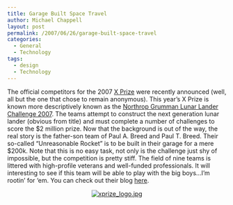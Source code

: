 ```yaml
---
title: Garage Built Space Travel
author: Michael Chappell
layout: post
permalink: /2007/06/26/garage-built-space-travel
categories:
  - General
  - Technology
tags:
  - design
  - Technology
---
```

[][1]

[][1]

[][1]

[ ][1]

[ ][1]

The official competitors for the 2007 [X Prize][2] were recently announced (well, all but the one that chose to[][1] remain anonymous). This year&#8217;s X Prize is known more descriptively known as the [Northrop Grumman Lunar Lander Challenge 2007][3]. The teams attempt to construct the next generation lunar lander (obvious from title) and must complete a number of challenges to score the $2 million prize. Now that the background is out of the way, the real story is the father-son team of Paul A. Breed and Paul T. Breed. Their so-called &#8220;Unreasonable Rocket&#8221; is to be built in their garage for a mere $200k. Note that this is no easy task, not only is the challenge just shy of impossible, but the competition is pretty stiff. The field of nine teams is littered with high-profile veterans and well-funded professionals. It will interesting to see if this team will be able to play with the big boys&#8230;I&#8217;m rootin&#8217; for &#8216;em. You can check out their blog [here][4].

<p align="center">
  <a href="http://archive.digivation.net/wp-content/uploads/2007/06/xprize_logo.jpg" title="xprize_logo.jpg"><img src="http://archive.digivation.net/wp-content/uploads/2007/06/xprize_logo.jpg" alt="xprize_logo.jpg" /></a>
</p>

 [1]: http://archive.digivation.net/wp-content/uploads/2007/06/xprize_logo.jpg "xprize_logo.jpg"
 [2]: http://www.xprize.org/
 [3]: http://space.xprize.org/lunar-lander-challenge/
 [4]: http://unreasonablerocket.blogspot.com/